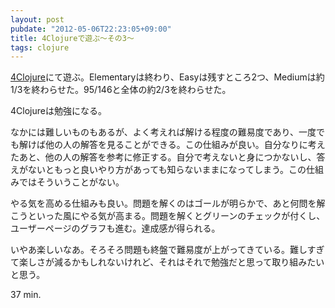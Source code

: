 ```yaml
---
layout: post
pubdate: "2012-05-06T22:23:05+09:00"
title: 4Clojureで遊ぶ〜その3〜
tags: clojure
---
```

[4Clojure](https://www.4clojure.com/)にて遊ぶ。Elementaryは終わり、Easyは残すところ2つ、Mediumは約1/3を終わらせた。95/146と全体の約2/3を終わらせた。

4Clojureは勉強になる。

なかには難しいものもあるが、よく考えれば解ける程度の難易度であり、一度でも解けば他の人の解答を見ることができる。この仕組みが良い。自分なりに考えたあと、他の人の解答を参考に修正する。自分で考えないと身につかないし、答えがないともっと良いやり方があっても知らないままになってしまう。この仕組みではそういうことがない。

やる気を高める仕組みも良い。問題を解くのはゴールが明らかで、あと何問を解こうといった風にやる気が高まる。問題を解くとグリーンのチェックが付くし、ユーザーページのグラフも進む。達成感が得られる。

いやあ楽しいなあ。そろそろ問題も終盤で難易度が上がってきている。難しすぎて楽しさが減るかもしれないけれど、それはそれで勉強だと思って取り組みたいと思う。

37 min.
